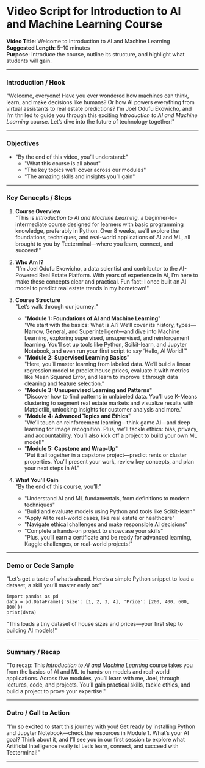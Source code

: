 # Video Script for Introduction to AI and Machine Learning Course

**Video Title**: Welcome to Introduction to AI and Machine Learning  
**Suggested Length**: 5–10 minutes  
**Purpose**: Introduce the course, outline its structure, and highlight what students will gain.

---

### Introduction / Hook

"Welcome, everyone! Have you ever wondered how machines can think, learn, and make decisions like humans? Or how AI powers everything from virtual assistants to real estate predictions? I’m Joel Odufu Ekowicho, and I’m thrilled to guide you through this exciting _Introduction to AI and Machine Learning_ course. Let’s dive into the future of technology together!"

---

### Objectives

- "By the end of this video, you’ll understand:"
  - "What this course is all about"
  - "The key topics we’ll cover across our modules"
  - "The amazing skills and insights you’ll gain"

---

### Key Concepts / Steps

1. **Course Overview**  
   "This is _Introduction to AI and Machine Learning_, a beginner-to-intermediate course designed for learners with basic programming knowledge, preferably in Python. Over 8 weeks, we’ll explore the foundations, techniques, and real-world applications of AI and ML, all brought to you by Tecterminal—where you learn, connect, and succeed!"

2. **Who Am I?**  
   "I’m Joel Odufu Ekowicho, a data scientist and contributor to the AI-Powered Real Estate Platform. With years of experience in AI, I’m here to make these concepts clear and practical. Fun fact: I once built an AI model to predict real estate trends in my hometown!"

3. **Course Structure**  
   "Let’s walk through our journey:"

   - "**Module 1: Foundations of AI and Machine Learning**"  
     "We start with the basics: What is AI? We’ll cover its history, types—Narrow, General, and Superintelligent—and dive into Machine Learning, exploring supervised, unsupervised, and reinforcement learning. You’ll set up tools like Python, Scikit-learn, and Jupyter Notebook, and even run your first script to say ‘Hello, AI World!’"
   - "**Module 2: Supervised Learning Basics**"  
     "Here, you’ll master learning from labeled data. We’ll build a linear regression model to predict house prices, evaluate it with metrics like Mean Squared Error, and learn to improve it through data cleaning and feature selection."
   - "**Module 3: Unsupervised Learning and Patterns**"  
     "Discover how to find patterns in unlabeled data. You’ll use K-Means clustering to segment real estate markets and visualize results with Matplotlib, unlocking insights for customer analysis and more."
   - "**Module 4: Advanced Topics and Ethics**"  
     "We’ll touch on reinforcement learning—think game AI—and deep learning for image recognition. Plus, we’ll tackle ethics: bias, privacy, and accountability. You’ll also kick off a project to build your own ML model!"
   - "**Module 5: Capstone and Wrap-Up**"  
     "Put it all together in a capstone project—predict rents or cluster properties. You’ll present your work, review key concepts, and plan your next steps in AI."

4. **What You’ll Gain**  
   "By the end of this course, you’ll:"
   - "Understand AI and ML fundamentals, from definitions to modern techniques"
   - "Build and evaluate models using Python and tools like Scikit-learn"
   - "Apply AI to real-world cases, like real estate or healthcare"
   - "Navigate ethical challenges and make responsible AI decisions"
   - "Complete a hands-on project to showcase your skills"  
     "Plus, you’ll earn a certificate and be ready for advanced learning, Kaggle challenges, or real-world projects!"

---

### Demo or Code Sample

"Let’s get a taste of what’s ahead. Here’s a simple Python snippet to load a dataset, a skill you’ll master early on:"

```
import pandas as pd
data = pd.DataFrame({'Size': [1, 2, 3, 4], 'Price': [200, 400, 600, 800]})
print(data)
```

"This loads a tiny dataset of house sizes and prices—your first step to building AI models!"

---

### Summary / Recap

"To recap: This _Introduction to AI and Machine Learning_ course takes you from the basics of AI and ML to hands-on models and real-world applications. Across five modules, you’ll learn with me, Joel, through lectures, code, and projects. You’ll gain practical skills, tackle ethics, and build a project to prove your expertise."

---

### Outro / Call to Action

"I’m so excited to start this journey with you! Get ready by installing Python and Jupyter Notebook—check the resources in Module 1. What’s your AI goal? Think about it, and I’ll see you in our first session to explore what Artificial Intelligence really is! Let’s learn, connect, and succeed with Tecterminal!"

---
